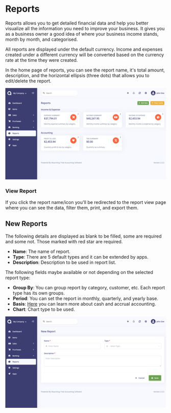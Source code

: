 Reports
=======

Reports allows you to get detailed financial data and help you better visualize all the information you need to improve your business. It gives you as a business owner a good idea of where your business income stands, month by month, and categorised.

All reports are displayed under the default currency. Income and expenses created under a different currency will be converted based on the currency rate at the time they were created.

In the home page of reports, you can see the report name, it's total amount, description, and the horizontal ellipsis (three dots) that allows you to edit/delete the report.

![reports list](_images/reports_list.png)

### View Report

If you click the report name/icon you'll be redirected to the report view page where you can see the data, filter them, print, and export them.

## New Reports

The following details are displayed as blank to be filled, some are required and some not. Those marked with red star are required.

- **Name**: The name of report.
- **Type**: There are 5 default types and it can be extended by apps.
- **Description**: Description to be used in report list.

The following fields maybe available or not depending on the selected report type:

- **Group By**: You can group report by category, customer, etc. Each report type has its own groups.
- **Period**: You can set the report in monthly, quarterly, and yearly base.
- **Basis**: [Here](https://akaunting.com/docs/faq/accrual-vs-cash) you can learn more about cash and accrual accounting.
- **Chart**: Chart type to be used.

![reports form](_images/reports_form.png)
